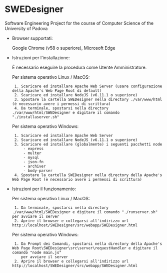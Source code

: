 # SWEDesigner
Software Engineering Project for the course of Computer Science of the University of Padova

- Browser supportati:

 	Google Chrome (v58 o superiore), Microsoft Edge


 - Istruzioni per l'installazione:

 	È necessario eseguire la procedura come Utente Amministratore.

 	Per sistema operativo Linux / MacOS:

	 	1. Scaricare ed installare Apache Web Server (usare configurazione della Apache's Web Page Root di default)
	 	2. Scaricare ed installare NodeJS (v6.11.1 o superiore)
	 	3. Spostare la cartella SWEDesigner nella directory ./var/www/html (è necessario avere i permessi di scrittura)
	 	4. Da terminale, spostarsi nella directory ./var/www/html/SWEDesigner e digitare il comando "./installaserver.sh"

	Per sistema operativo Windows:

 		1. Scaricare ed installare Apache Web Server
	 	2. Scaricare ed installare NodeJS (v6.11.1 o superiore)
 		3. Scaricare ed installare (globalmente) i seguenti pacchetti node
 			- express
 			- multer
 			- mysql
 			- json-fn
 			- archiver
 			- body-parser
 		4. Spostare la cartella SWEDesigner nella directory della Apache's Web Page Root (è necessario avere i permessi di scrittura)


 - Istruzioni per il funzionamento:

	Per sistema operativo Linux / MacOS:

	 	1. Da terminale, spostarsi nella directory ./var/www/html/SWEDesigner e digitare il comando "./runserver.sh" per avviare il server
	 	2. Aprire il browser e collegarsi all'indirizzo url http://localhost/SWEDesigner/src/webapp/SWEDesigner.html

	Per sistema operativo Windows:

 		1. Da Prompt dei Comandi, spostarsi nella directory della Apache's Web Page Root\SWEDesigner\src\server\requestHandler e digitare il comando "node main.js"
 		   per avviare il server
 		2. Aprire il browser e collegarsi all'indirizzo url http://localhost/SWEDesigner/src/webapp/SWEDesigner.html
